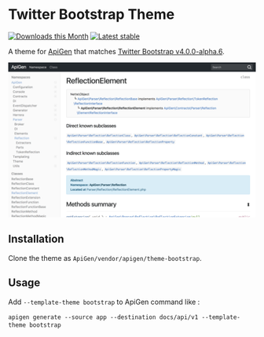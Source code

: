 # Twitter Bootstrap Theme

[![Downloads this Month](https://img.shields.io/packagist/dm/apigen/theme-bootstrap.svg)](https://packagist.org/packages/apigen/theme-bootstrap)
[![Latest stable](https://img.shields.io/packagist/v/apigen/theme-bootstrap.svg)](https://packagist.org/packages/apigen/theme-bootstrap)

A theme for [ApiGen](http://www.apigen.org/) that matches [Twitter Bootstrap v4.0.0-alpha.6](https://github.com/twbs/bootstrap/releases/tag/v4.0.0-alpha.6).

![Twitter Bootstrap Theme](screenshot.png)

## Installation

Clone the theme as `ApiGen/vendor/apigen/theme-bootstrap`.

## Usage

Add `--template-theme bootstrap` to ApiGen command like :

    apigen generate --source app --destination docs/api/v1 --template-theme bootstrap

